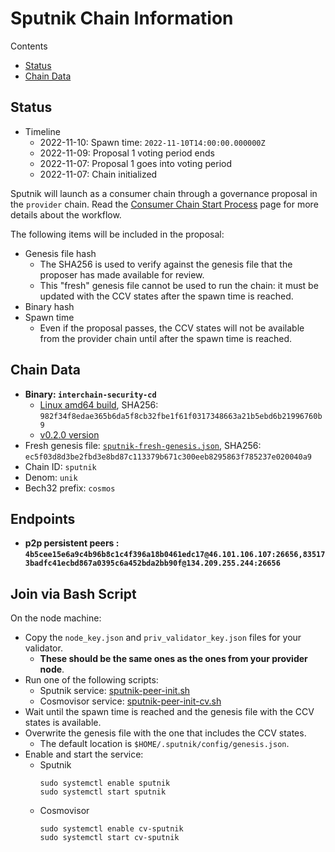 # Sputnik Chain Information

Contents

* [Status](#status)
* [Chain Data](#chain-data)

## Status

* Timeline
  * 2022-11-10: Spawn time: `2022-11-10T14:00:00.000000Z`
  * 2022-11-09: Proposal 1 voting period ends
  * 2022-11-07: Proposal 1 goes into voting period
  * 2022-11-07: Chain initialized

Sputnik will launch as a consumer chain through a governance proposal in the `provider` chain. Read the [Consumer Chain Start Process](/docs/Consumer-Chain-Start-Process.md) page for more details about the workflow.

The following items will be included in the proposal:
* Genesis file hash
  * The SHA256 is used to verify against the genesis file that the proposer has made available for review.
  * This "fresh" genesis file cannot be used to run the chain: it must be updated with the CCV states after the spawn time is reached.
* Binary hash
* Spawn time
  * Even if the proposal passes, the CCV states will not be available from the provider chain until after the spawn time is reached.

## Chain Data

* **Binary: `interchain-security-cd`**
  * [Linux amd64 build](interchain-security-cd), SHA256: `982f34f8edae365b6da5f8cb32fbe1f61f0317348663a21b5ebd6b21996760b9`
  * [v0.2.0 version](https://github.com/cosmos/interchain-security/releases/tag/v0.2.0)
* Fresh genesis file: [`sputnik-fresh-genesis.json`](sputnik-fresh-genesis.json), SHA256: `ec5f03d8d3be2fbd3e8bd87c113379b671c300eeb8295863f785237e020040a9`
* Chain ID: `sputnik`
* Denom: `unik`
* Bech32 prefix: `cosmos`

## Endpoints

* **p2p persistent peers : `4b5cee15e6a9c4b96b8c1c4f396a18b0461edc17@46.101.106.107:26656,835173badfc41ecbd867a0395c6a452bda2bb90f@134.209.255.244:26656`**

## Join via Bash Script

On the node machine:
- Copy the `node_key.json` and `priv_validator_key.json` files for your validator.
  - **These should be the same ones as the ones from your provider node**.
- Run one of the following scripts:
  - Sputnik service: [sputnik-peer-init.sh](sputnik-peer-init.sh)
  - Cosmovisor service: [sputnik-peer-init-cv.sh](sputnik-peer-init-cv.sh)
- Wait until the spawn time is reached and the genesis file with the CCV states is available.
- Overwrite the genesis file with the one that includes the CCV states.
  - The default location is `$HOME/.sputnik/config/genesis.json`.
- Enable and start the service:
  - Sputnik
    ```
    sudo systemctl enable sputnik
    sudo systemctl start sputnik
    ```
  - Cosmovisor
    ```
    sudo systemctl enable cv-sputnik
    sudo systemctl start cv-sputnik
    ```